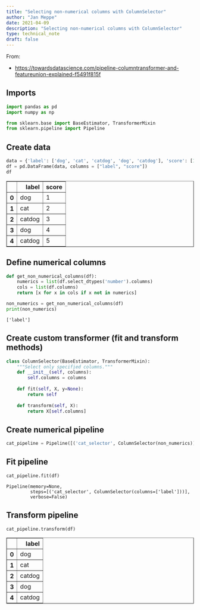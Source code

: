 ```yaml
---
title: "Selecting non-numerical columns with ColumnSelector"
author: "Jan Meppe"
date: 2021-04-09
description: "Selecting non-numerical columns with ColumnSelector"
type: technical_note
draft: false
---
```

From: 
* https://towardsdatascience.com/pipeline-columntransformer-and-featureunion-explained-f5491f815f

## Imports


```python
import pandas as pd
import numpy as np

from sklearn.base import BaseEstimator, TransformerMixin
from sklearn.pipeline import Pipeline
```

## Create  data


```python
data = {'label': ['dog', 'cat', 'catdog', 'dog', 'catdog'], 'score': [1, 2, 3, 4, 5]}
df = pd.DataFrame(data, columns = ["label", "score"])
df
```




<div>
<style scoped>
    .dataframe tbody tr th:only-of-type {
        vertical-align: middle;
    }

    .dataframe tbody tr th {
        vertical-align: top;
    }

    .dataframe thead th {
        text-align: right;
    }
</style>
<table border="1" class="dataframe">
  <thead>
    <tr style="text-align: right;">
      <th></th>
      <th>label</th>
      <th>score</th>
    </tr>
  </thead>
  <tbody>
    <tr>
      <th>0</th>
      <td>dog</td>
      <td>1</td>
    </tr>
    <tr>
      <th>1</th>
      <td>cat</td>
      <td>2</td>
    </tr>
    <tr>
      <th>2</th>
      <td>catdog</td>
      <td>3</td>
    </tr>
    <tr>
      <th>3</th>
      <td>dog</td>
      <td>4</td>
    </tr>
    <tr>
      <th>4</th>
      <td>catdog</td>
      <td>5</td>
    </tr>
  </tbody>
</table>
</div>



## Define numerical columns


```python
def get_non_numerical_columns(df):
    numerics = list(df.select_dtypes('number').columns)
    cols = list(df.columns)
    return [x for x in cols if x not in numerics]

non_numerics = get_non_numerical_columns(df)
print(non_numerics)
```

    ['label']


## Create custom transformer (fit and transform methods)


```python
class ColumnSelector(BaseEstimator, TransformerMixin):
    """Select only specified columns."""
    def __init__(self, columns):
        self.columns = columns
        
    def fit(self, X, y=None):
        return self
    
    def transform(self, X):
        return X[self.columns]
```

## Create numerical pipeline


```python
cat_pipeline = Pipeline([('cat_selector', ColumnSelector(non_numerics))])
```

## Fit pipeline


```python
cat_pipeline.fit(df)
```




    Pipeline(memory=None,
             steps=[('cat_selector', ColumnSelector(columns=['label']))],
             verbose=False)



## Transform pipeline


```python
cat_pipeline.transform(df)
```




<div>
<style scoped>
    .dataframe tbody tr th:only-of-type {
        vertical-align: middle;
    }

    .dataframe tbody tr th {
        vertical-align: top;
    }

    .dataframe thead th {
        text-align: right;
    }
</style>
<table border="1" class="dataframe">
  <thead>
    <tr style="text-align: right;">
      <th></th>
      <th>label</th>
    </tr>
  </thead>
  <tbody>
    <tr>
      <th>0</th>
      <td>dog</td>
    </tr>
    <tr>
      <th>1</th>
      <td>cat</td>
    </tr>
    <tr>
      <th>2</th>
      <td>catdog</td>
    </tr>
    <tr>
      <th>3</th>
      <td>dog</td>
    </tr>
    <tr>
      <th>4</th>
      <td>catdog</td>
    </tr>
  </tbody>
</table>
</div>




```python

```
